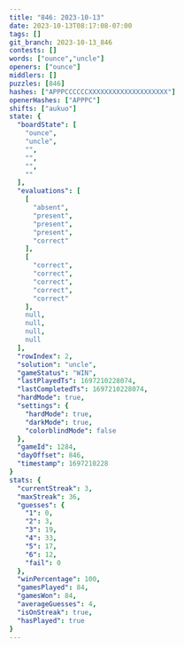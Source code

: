 ```yaml
---
title: "846: 2023-10-13"
date: 2023-10-13T08:17:08-07:00
tags: []
git_branch: 2023-10-13_846
contests: []
words: ["ounce","uncle"]
openers: ["ounce"]
middlers: []
puzzles: [846]
hashes: ["APPPCCCCCCXXXXXXXXXXXXXXXXXXXX"]
openerHashes: ["APPPC"]
shifts: ["aukuo"]
state: {
  "boardState": [
    "ounce",
    "uncle",
    "",
    "",
    "",
    ""
  ],
  "evaluations": [
    [
      "absent",
      "present",
      "present",
      "present",
      "correct"
    ],
    [
      "correct",
      "correct",
      "correct",
      "correct",
      "correct"
    ],
    null,
    null,
    null,
    null
  ],
  "rowIndex": 2,
  "solution": "uncle",
  "gameStatus": "WIN",
  "lastPlayedTs": 1697210228074,
  "lastCompletedTs": 1697210228074,
  "hardMode": true,
  "settings": {
    "hardMode": true,
    "darkMode": true,
    "colorblindMode": false
  },
  "gameId": 1284,
  "dayOffset": 846,
  "timestamp": 1697210228
}
stats: {
  "currentStreak": 3,
  "maxStreak": 36,
  "guesses": {
    "1": 0,
    "2": 3,
    "3": 19,
    "4": 33,
    "5": 17,
    "6": 12,
    "fail": 0
  },
  "winPercentage": 100,
  "gamesPlayed": 84,
  "gamesWon": 84,
  "averageGuesses": 4,
  "isOnStreak": true,
  "hasPlayed": true
}
---
```

<!-- more -->
